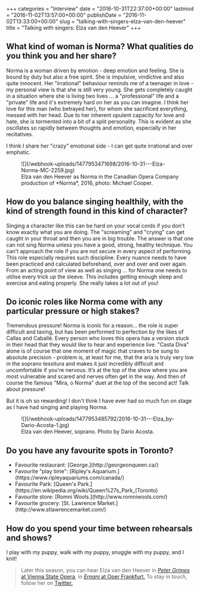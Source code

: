 +++
categories = "Interview"
date = "2016-10-31T22:37:00+00:00"
lastmod = "2016-11-02T13:57:00+00:00"
publishDate = "2016-11-02T13:33:00+00:00"
slug = "talking-with-singers-elza-van-den-heever"
title = "Talking with singers: Elza van den Heever"
+++

## What kind of woman is Norma? What qualities do you think you and her share?

Norma is a woman driven by emotion - deep emotion and feeling.  She is bound by duty but also a free spirit.  She is impulsive, vindictive and also quite innocent. Her "irrational" behaviour reminds me of a teenager in love - my personal view is that she is still very young. She gets completely caught in a situation where she is living two lives … a "professional" life and a "private" life and it's extremely hard on her as you can imagine.  I think her love for this man (who betrayed her), for whom she sacrificed everything, messed with her head. Due to her inherent opulent capacity for love and hate, she is tormented into a bit of a split personality.  This is evident as she oscillates so rapidly between thoughts and emotion, especially in her recitatives.  

I think I share her "crazy" emotional side - I can get quite irrational and over emphatic.  

<figure data-type="image">
![](/webhook-uploads/1477953471698/2016-10-31---Elza-Norma-MC-2259.jpg)
<figcaption>Elza van den Heever as Norma in the Canadian Opera Company production of *Norma*, 2016, photo: Michael Cooper.</figcaption>
</figure>

## How do you balance singing healthily, with the kind of strength found in this kind of character?

Singing a character like this can be hard on your vocal cords if you don't know exactly what you are doing.  The "screaming" and "crying" can get caught in your throat and then you are in big trouble.  The answer is that one can not sing Norma unless you have a good, strong, healthy technique.  You can't approach the role if you are not secure in every aspect of performing.  This role especially requires such discipline. Every nuance needs to have been practiced and calculated beforehand, over and over and over again.  From an acting point of view as well as singing … for Norma one needs to utilise every trick up the sleeve.  This includes getting enough sleep and exercise and eating properly.  She really takes a lot out of you!

## Do iconic roles like Norma come with any particular pressure or high stakes?

Tremendous pressure! Norma is iconic for a reason… the role is super difficult and taxing, but has been performed to perfection by the likes of Callas and Caballé. Every person who loves this opera has a version stuck in their head that they would like to hear and experience live.  "Casta Diva" alone is of course that one moment of magic that craves to be sung to absolute precision - problem is, at least for me, that the aria is truly very low in the soprano tessitura and makes it just incredibly difficult and uncomfortable if you're nervous.  It’s at the top of the show where you are most vulnerable and scared and nerves often get in the way.  And then of course the famous "Mira, o Norma" duet at the top of the second act! Talk about pressure! 

But it is oh so rewarding! I don't think I have ever had so much fun on stage as I have had singing and playing Norma.

<figure data-type="image">
![](/webhook-uploads/1477953485792/2016-10-31---Elza_by-Dario-Acosta-1.jpg)
<figcaption>Elza van den Heever, soprano. Photo by Dario Acosta.</figcaption>
</figure>

## Do you have any favourite spots in Toronto?

<ul class="nospace">

<li>Favourite restaurant: [George.](http://georgeonqueen.ca/)
<li>Favourite "play time": [Ripley's Aquarium.](https://www.ripleyaquariums.com/canada/)
<li>Favourite Park: [Queen's Park.](https://en.wikipedia.org/wiki/Queen%27s_Park_(Toronto)
<li>Favourite store: [Romni Wools.](http://www.romniwools.com/)
<li>Favourite grocery: [St. Lawrence Market.](http://www.stlawrencemarket.com/)
</ul>

## How do you spend your time between rehearsals and shows?

I play with my puppy, walk with my puppy, snuggle with my puppy, and I knit!

>Later this season, you can hear Elza van den Heever in [*Peter Grimes* at Vienna State Opera](http://www.wiener-staatsoper.at/Content.Node/home/spielplan/Spielplandetail.php?eventid=963137222), in [*Ernani* at Oper Frankfurt.](http://www.oper-frankfurt.de/de/spielplan/ernani/) To stay in touch, follow her on [Twitter.](https://twitter.com/elzasoprano)

